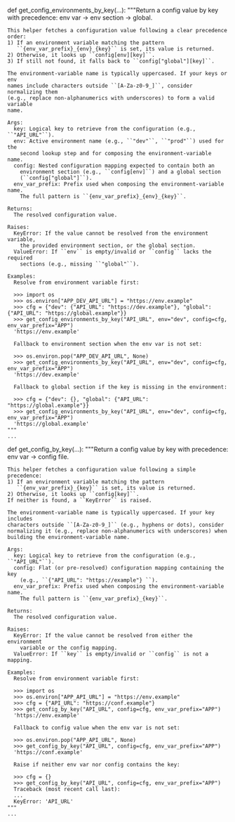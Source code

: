 def get_config_environments_by_key(...):
    """Return a config value by key with precedence: env var → env section → global.

    This helper fetches a configuration value following a clear precedence order:
    1) If an environment variable matching the pattern
       ``{env_var_prefix}_{env}_{key}`` is set, its value is returned.
    2) Otherwise, it looks up ``config[env][key]``.
    3) If still not found, it falls back to ``config["global"][key]``.

    The environment-variable name is typically uppercased. If your keys or env
    names include characters outside ``[A-Za-z0-9_]``, consider normalizing them
    (e.g., replace non-alphanumerics with underscores) to form a valid variable
    name.

    Args:
      key: Logical key to retrieve from the configuration (e.g., ``"API_URL"``).
      env: Active environment name (e.g., ``"dev"``, ``"prod"``) used for the
        second lookup step and for composing the environment-variable name.
      config: Nested configuration mapping expected to contain both an
        environment section (e.g., ``config[env]``) and a global section
        (``config["global"]``).
      env_var_prefix: Prefix used when composing the environment-variable name.
        The full pattern is ``{env_var_prefix}_{env}_{key}``.

    Returns:
      The resolved configuration value.

    Raises:
      KeyError: If the value cannot be resolved from the environment variable,
        the provided environment section, or the global section.
      ValueError: If ``env`` is empty/invalid or ``config`` lacks the required
        sections (e.g., missing ``"global"``).

    Examples:
      Resolve from environment variable first:

      >>> import os
      >>> os.environ["APP_DEV_API_URL"] = "https://env.example"
      >>> cfg = {"dev": {"API_URL": "https://dev.example"}, "global": {"API_URL": "https://global.example"}}
      >>> get_config_environments_by_key("API_URL", env="dev", config=cfg, env_var_prefix="APP")
      'https://env.example'

      Fallback to environment section when the env var is not set:

      >>> os.environ.pop("APP_DEV_API_URL", None)
      >>> get_config_environments_by_key("API_URL", env="dev", config=cfg, env_var_prefix="APP")
      'https://dev.example'

      Fallback to global section if the key is missing in the environment:

      >>> cfg = {"dev": {}, "global": {"API_URL": "https://global.example"}}
      >>> get_config_environments_by_key("API_URL", env="dev", config=cfg, env_var_prefix="APP")
      'https://global.example'
    """
    ...

def get_config_by_key(...):
    """Return a config value by key with precedence: env var → config file.

    This helper fetches a configuration value following a simple precedence:
    1) If an environment variable matching the pattern
       ``{env_var_prefix}_{key}`` is set, its value is returned.
    2) Otherwise, it looks up ``config[key]``.
    If neither is found, a ``KeyError`` is raised.

    The environment-variable name is typically uppercased. If your key includes
    characters outside ``[A-Za-z0-9_]`` (e.g., hyphens or dots), consider
    normalizing it (e.g., replace non-alphanumerics with underscores) when
    building the environment-variable name.

    Args:
      key: Logical key to retrieve from the configuration (e.g., ``"API_URL"``).
      config: Flat (or pre-resolved) configuration mapping containing the key
        (e.g., ``{"API_URL": "https://example"} ``).
      env_var_prefix: Prefix used when composing the environment-variable name.
        The full pattern is ``{env_var_prefix}_{key}``.

    Returns:
      The resolved configuration value.

    Raises:
      KeyError: If the value cannot be resolved from either the environment
        variable or the config mapping.
      ValueError: If ``key`` is empty/invalid or ``config`` is not a mapping.

    Examples:
      Resolve from environment variable first:

      >>> import os
      >>> os.environ["APP_API_URL"] = "https://env.example"
      >>> cfg = {"API_URL": "https://conf.example"}
      >>> get_config_by_key("API_URL", config=cfg, env_var_prefix="APP")
      'https://env.example'

      Fallback to config value when the env var is not set:

      >>> os.environ.pop("APP_API_URL", None)
      >>> get_config_by_key("API_URL", config=cfg, env_var_prefix="APP")
      'https://conf.example'

      Raise if neither env var nor config contains the key:

      >>> cfg = {}
      >>> get_config_by_key("API_URL", config=cfg, env_var_prefix="APP")
      Traceback (most recent call last):
      ...
      KeyError: 'API_URL'
    """
    ...